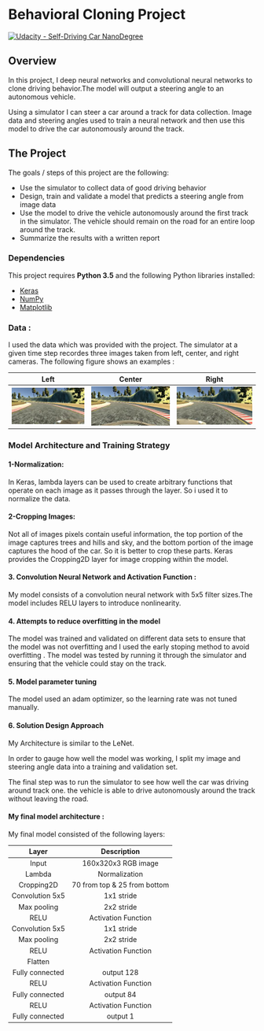 # Behavioral Cloning Project

[![Udacity - Self-Driving Car NanoDegree](https://s3.amazonaws.com/udacity-sdc/github/shield-carnd.svg)](http://www.udacity.com/drive)

Overview
---

In this project, I  deep neural networks and convolutional neural networks to clone driving behavior.The model will output a steering angle to an autonomous vehicle.

Using a simulator I can steer a car around a track for data collection. Image data and steering angles used to train a neural network and then use this model to drive the car autonomously around the track.

The Project
---
The goals / steps of this project are the following:
* Use the simulator to collect data of good driving behavior 
* Design, train and validate a model that predicts a steering angle from image data
* Use the model to drive the vehicle autonomously around the first track in the simulator. The vehicle should remain on the road for an entire loop around the track.
* Summarize the results with a written report

### Dependencies
This project requires **Python 3.5** and the following Python libraries installed:
- [Keras](https://keras.io/)
- [NumPy](http://www.numpy.org/)
- [Matplotlib](http://matplotlib.org/) 

### Data : 
I used the data which was provided with the project. The simulator at a given time step  recordes three images taken from left, center, and right cameras. The following figure shows an examples : 

Left| Center | Right
----|--------|-------
![left](./Images/left.jpg) | ![center](./Images/center.jpg) | ![right](./Images/right.jpg)

### Model Architecture and Training Strategy

#### 1-Normalization:
In Keras, lambda layers can be used to create arbitrary functions that operate on each image as it passes through the layer. So i used it to normalize the data.

#### 2-Cropping Images:
Not all of images pixels contain useful information, the top portion of the image captures trees and hills and sky, and the bottom portion of the image captures the hood of the car. So it is better to crop these parts.
Keras provides the Cropping2D layer for image cropping within the model.

#### 3. Convolution Neural Network and Activation Function : 

My model consists of a convolution neural network with 5x5 filter sizes.The model includes RELU layers to introduce nonlinearity. 

#### 4. Attempts to reduce overfitting in the model

The model was trained and validated on different data sets to ensure that the model was not overfitting and I used the early stoping method to avoid overfitting . The model was tested by running it through the simulator and ensuring that the vehicle could stay on the track.

#### 5. Model parameter tuning

The model used an adam optimizer, so the learning rate was not tuned manually.

#### 6. Solution Design Approach

My Architecture is  similar to the LeNet.

In order to gauge how well the model was working, I split my image and steering angle data into a training and validation set.

The final step was to run the simulator to see how well the car was driving around track one. the vehicle is able to drive autonomously around the track without leaving the road.

####  My final model architecture : 

My final model consisted of the following layers:

| Layer         		|     Description	        					| 
|:---------------------:|:---------------------------------------------:| 
| Input         		| 160x320x3 RGB image   			    		| 
| Lambda     	        | Normalization                                 |
| Cropping2D          	| 70 from top & 25 from bottom                  |
| Convolution 5x5     	| 1x1 stride                                    |
| Max pooling	      	| 2x2 stride                    		       	|
| RELU					|   Activation Function							|
| Convolution 5x5     	| 1x1 stride                                 	|
| Max pooling	      	| 2x2 stride                     		       	|
| RELU					|   Activation Function							|
|	Flatten				|		            							|
|	Fully connected		|		output 128								|
|	RELU     			|		Activation Function			  	    	|
| Fully connected		|       output 84       		     			|
|	RELU     			|		Activation Function			  	    	|
|	Fully connected		|				output 1						|